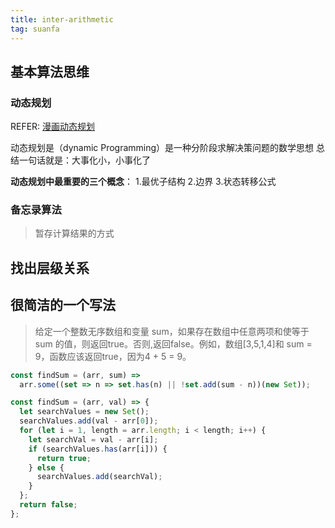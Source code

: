 ```yaml
---
title: inter-arithmetic
tag: suanfa
---
```


## 基本算法思维

### 动态规划

REFER: [漫画动态规划](https://juejin.im/post/5a29d52cf265da43333e4da7)

动态规划是（dynamic Programming）是一种分阶段求解决策问题的数学思想
总结一句话就是：大事化小，小事化了

**动态规划中最重要的三个概念**：
1.最优子结构
2.边界
3.状态转移公式

### 备忘录算法

> 暂存计算结果的方式

## 找出层级关系

## 很简洁的一个写法

> 给定一个整数无序数组和变量 sum，如果存在数组中任意两项和使等于 sum 的值，则返回true。否则,返回false。例如，数组[3,5,1,4]和 sum = 9，函数应该返回true，因为4 + 5 = 9。

```js
const findSum = (arr, sum) =>
  arr.some((set => n => set.has(n) || !set.add(sum - n))(new Set));
```

```js
const findSum = (arr, val) => {
  let searchValues = new Set();
  searchValues.add(val - arr[0]);
  for (let i = 1, length = arr.length; i < length; i++) {
    let searchVal = val - arr[i];
    if (searchValues.has(arr[i])) {
      return true;
    } else {
      searchValues.add(searchVal);
    }
  };
  return false;
};
```
